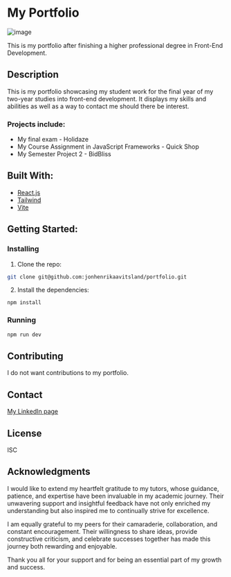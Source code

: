 # My Portfolio

![image]("/public/portfolio.jpg")

This is my portfolio after finishing a higher professional degree in Front-End Development.

## Description

This is my portfolio showcasing my student work for the final year of my two-year studies into front-end development.
It displays my skills and abilities as well as a way to contact me should there be interest.

### Projects include:

- My final exam - Holidaze
- My Course Assignment in JavaScript Frameworks - Quick Shop
- My Semester Project 2 - BidBliss

## Built With:

- [React.js](https://reactjs.org/)
- [Tailwind](https://tailwindcss.com/)
- [Vite](https://vite.dev/)

## Getting Started:

### Installing

1. Clone the repo:

```bash
git clone git@github.com:jonhenrikaavitsland/portfolio.git
```

2. Install the dependencies:

```
npm install
```

### Running

```bash
npm run dev
```

## Contributing

I do not want contributions to my portfolio.

## Contact

[My LinkedIn page](https://www.linkedin.com/in/jon-henrik-aavitsland-abaa872b7/)

## License

ISC

## Acknowledgments

I would like to extend my heartfelt gratitude to my tutors, whose guidance, patience, and expertise have been invaluable in my academic journey. Their unwavering support and insightful feedback have not only enriched my understanding but also inspired me to continually strive for excellence.

I am equally grateful to my peers for their camaraderie, collaboration, and constant encouragement. Their willingness to share ideas, provide constructive criticism, and celebrate successes together has made this journey both rewarding and enjoyable.

Thank you all for your support and for being an essential part of my growth and success.
